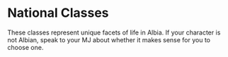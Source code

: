 # National Classes

These classes represent unique facets of life in Albia. If your character is not Albian, speak to your MJ about whether
it makes sense for you to choose one.


